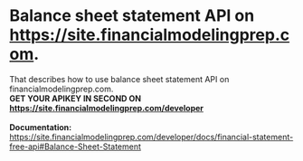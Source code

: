 # Balance sheet statement API on https://site.financialmodelingprep.com.
That describes how to use balance sheet statement API on financialmodelingprep.com.
<br />
**GET YOUR APIKEY IN SECOND ON https://site.financialmodelingprep.com/developer**
<br />
<br />
**Documentation:** https://site.financialmodelingprep.com/developer/docs/financial-statement-free-api#Balance-Sheet-Statement
